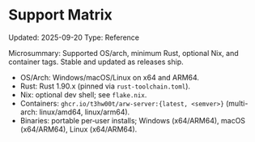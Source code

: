 # Support Matrix
Updated: 2025-09-20
Type: Reference

Microsummary: Supported OS/arch, minimum Rust, optional Nix, and container tags. Stable and updated as releases ship.

- OS/Arch: Windows/macOS/Linux on x64 and ARM64.
- Rust: Rust 1.90.x (pinned via `rust-toolchain.toml`).
- Nix: optional dev shell; see `flake.nix`.
- Containers: `ghcr.io/t3hw00t/arw-server:{latest, <semver>}` (multi-arch: linux/amd64, linux/arm64).
- Binaries: portable per‑user installs; Windows (x64/ARM64), macOS (x64/ARM64), Linux (x64/ARM64).

